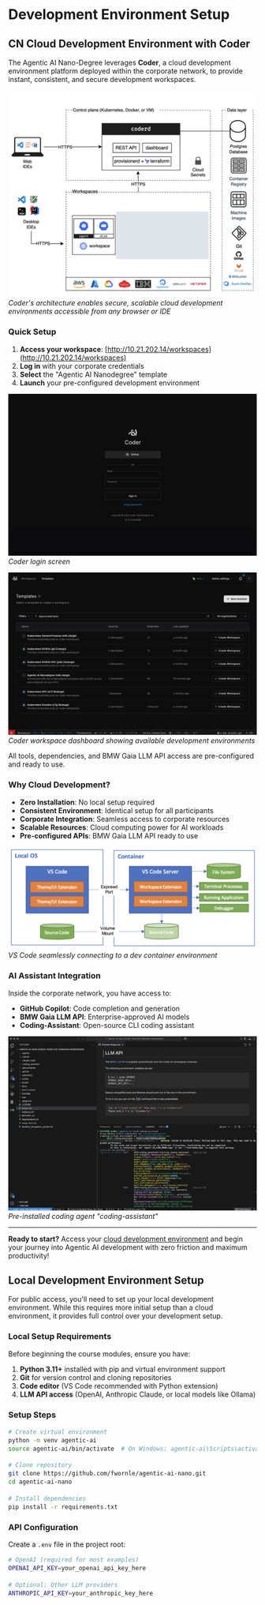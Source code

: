 # Development Environment Setup

<!-- BMW Corporate Network Content -->
<div class="bmw-corporate-only" markdown="1">

## CN Cloud Development Environment with Coder

The Agentic AI Nano-Degree leverages **Coder**, a cloud development environment platform deployed within the corporate network, to provide instant, consistent, and secure development workspaces.

![Coder Architecture](images/coder-architecture.png)
*Coder's architecture enables secure, scalable cloud development environments accessible from any browser or IDE*

### Quick Setup

1. **Access your workspace**: [http://10.21.202.14/workspaces](http://10.21.202.14/workspaces)
2. **Log in** with your corporate credentials
3. **Select** the "Agentic AI Nanodegree" template
4. **Launch** your pre-configured development environment

![Coder Login](images/coder-login.png)
*Coder login screen*

![Coder Workspaces](images/coder-workspaces.png)
*Coder workspace dashboard showing available development environments*

All tools, dependencies, and BMW Gaia LLM API access are pre-configured and ready to use.

### Why Cloud Development?

- **Zero Installation**: No local setup required
- **Consistent Environment**: Identical setup for all participants  
- **Corporate Integration**: Seamless access to corporate resources
- **Scalable Resources**: Cloud computing power for AI workloads
- **Pre-configured APIs**: BMW Gaia LLM API ready to use

![VS Code Dev Container](images/vscode-dev-container.png)
*VS Code seamlessly connecting to a dev container environment*

### AI Assistant Integration

Inside the corporate network, you have access to:
- **GitHub Copilot**: Code completion and generation
- **BMW Gaia LLM API**: Enterprise-approved AI models
- **Coding-Assistant**: Open-source CLI coding assistant

![Coding Assistant](images/coder-llm-coding-assistant.png)
*Pre-installed coding agent "coding-assistant"*

---

**Ready to start?** Access your [cloud development environment](http://10.21.202.14/workspaces) and begin your journey into Agentic AI development with zero friction and maximum productivity!

</div>

<!-- Public Network Alternative Content -->
<div class="bmw-public-alternative" markdown="1">

## Local Development Environment Setup

For public access, you'll need to set up your local development environment. While this requires more initial setup than a cloud environment, it provides full control over your development setup.

### Local Setup Requirements

Before beginning the course modules, ensure you have:

1. **Python 3.11+** installed with pip and virtual environment support
2. **Git** for version control and cloning repositories  
3. **Code editor** (VS Code recommended with Python extension)
4. **LLM API access** (OpenAI, Anthropic Claude, or local models like Ollama)

### Setup Steps

```bash
# Create virtual environment
python -m venv agentic-ai
source agentic-ai/bin/activate  # On Windows: agentic-ai\Scripts\activate

# Clone repository
git clone https://github.com/fwornle/agentic-ai-nano.git
cd agentic-ai-nano

# Install dependencies
pip install -r requirements.txt
```

### API Configuration

Create a `.env` file in the project root:

```bash
# OpenAI (required for most examples)
OPENAI_API_KEY=your_openai_api_key_here

# Optional: Other LLM providers
ANTHROPIC_API_KEY=your_anthropic_key_here
```

</div>